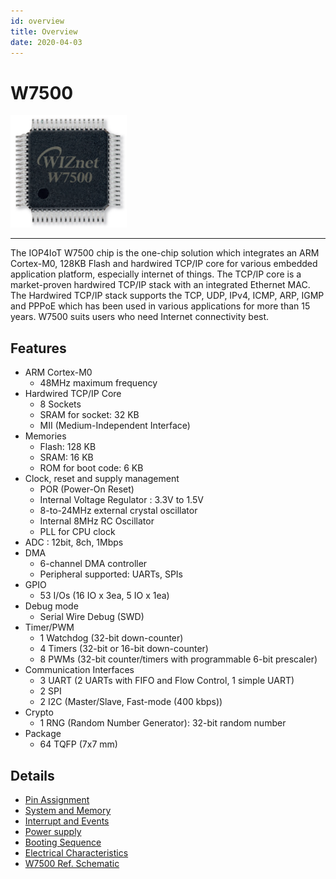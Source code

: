 ```yaml
---
id: overview
title: Overview
date: 2020-04-03
---
```




# W7500
![Figure 1 W7500 Chip](/img/products/w7500/w7500_chip.png)

----

The IOP4IoT W7500 chip is the one-chip solution which integrates an ARM Cortex-M0, 128KB Flash and hardwired TCP/IP core for various embedded application platform, especially internet of things.
The TCP/IP core is a market-proven hardwired TCP/IP stack with an integrated Ethernet MAC. The Hardwired TCP/IP stack supports the TCP, UDP, IPv4, ICMP, ARP, IGMP and PPPoE which has been used in various applications for more than 15 years. W7500 suits users who need Internet connectivity best.

## Features
* ARM Cortex-M0
  * 48MHz maximum frequency
* Hardwired TCP/IP Core
    * 8 Sockets
    * SRAM for socket: 32 KB
    * MII (Medium-Independent Interface)
* Memories
  * Flash: 128 KB
  * SRAM: 16 KB
  * ROM for boot code: 6 KB
* Clock, reset and supply management
	* POR (Power-On Reset)
	* Internal Voltage Regulator : 3.3V to 1.5V
	* 8-to-24MHz external crystal oscillator
	* Internal 8MHz RC Oscillator
	* PLL for CPU clock
* ADC : 12bit, 8ch, 1Mbps
* DMA
    * 6-channel DMA controller
    * Peripheral supported: UARTs, SPIs
* GPIO
    * 53 I/Os (16 IO x 3ea, 5 IO x 1ea)
* Debug mode
    * Serial Wire Debug (SWD)
* Timer/PWM
	* 1 Watchdog (32-bit down-counter)
	* 4 Timers (32-bit or 16-bit down-counter)
	* 8 PWMs (32-bit counter/timers with programmable 6-bit prescaler)
* Communication Interfaces
    * 3 UART (2 UARTs with FIFO and Flow Control, 1 simple UART)
    * 2 SPI
    * 2 I2C (Master/Slave, Fast-mode (400 kbps))
* Crypto
    * 1 RNG (Random Number Generator): 32-bit random number
* Package
    * 64 TQFP (7x7 mm)


## Details
- [Pin Assignment](Pin_Assignment.md)
- [System and Memory](System_and_Memory.md)
- [Interrupt and Events](Interrupt_and_Event.md)
- [Power supply](Power_Supply.md)
- [Booting Sequence](Booting_Sequence.md)
- [Electrical Characteristics](electrical_characteristics_w7500)
- [W7500 Ref. Schematic](W7500_Ref.Schematic.md)
